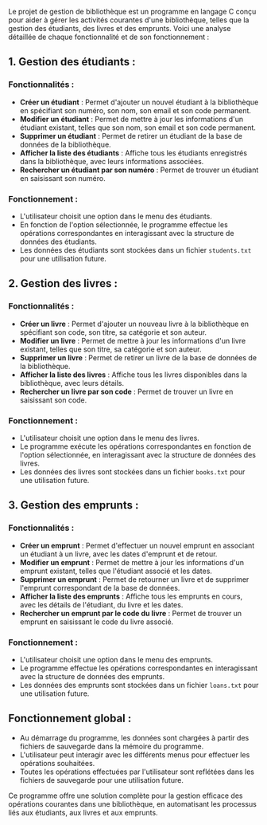 Le projet de gestion de bibliothèque est un programme en langage C conçu pour aider à gérer les activités courantes d'une bibliothèque, telles que la gestion des étudiants, des livres et des emprunts. Voici une analyse détaillée de chaque fonctionnalité et de son fonctionnement :

## 1. Gestion des étudiants :

### Fonctionnalités :
- **Créer un étudiant** : Permet d'ajouter un nouvel étudiant à la bibliothèque en spécifiant son numéro, son nom, son email et son code permanent.
- **Modifier un étudiant** : Permet de mettre à jour les informations d'un étudiant existant, telles que son nom, son email et son code permanent.
- **Supprimer un étudiant** : Permet de retirer un étudiant de la base de données de la bibliothèque.
- **Afficher la liste des étudiants** : Affiche tous les étudiants enregistrés dans la bibliothèque, avec leurs informations associées.
- **Rechercher un étudiant par son numéro** : Permet de trouver un étudiant en saisissant son numéro.

### Fonctionnement :
- L'utilisateur choisit une option dans le menu des étudiants.
- En fonction de l'option sélectionnée, le programme effectue les opérations correspondantes en interagissant avec la structure de données des étudiants.
- Les données des étudiants sont stockées dans un fichier `students.txt` pour une utilisation future.

## 2. Gestion des livres :

### Fonctionnalités :
- **Créer un livre** : Permet d'ajouter un nouveau livre à la bibliothèque en spécifiant son code, son titre, sa catégorie et son auteur.
- **Modifier un livre** : Permet de mettre à jour les informations d'un livre existant, telles que son titre, sa catégorie et son auteur.
- **Supprimer un livre** : Permet de retirer un livre de la base de données de la bibliothèque.
- **Afficher la liste des livres** : Affiche tous les livres disponibles dans la bibliothèque, avec leurs détails.
- **Rechercher un livre par son code** : Permet de trouver un livre en saisissant son code.

### Fonctionnement :
- L'utilisateur choisit une option dans le menu des livres.
- Le programme exécute les opérations correspondantes en fonction de l'option sélectionnée, en interagissant avec la structure de données des livres.
- Les données des livres sont stockées dans un fichier `books.txt` pour une utilisation future.

## 3. Gestion des emprunts :

### Fonctionnalités :
- **Créer un emprunt** : Permet d'effectuer un nouvel emprunt en associant un étudiant à un livre, avec les dates d'emprunt et de retour.
- **Modifier un emprunt** : Permet de mettre à jour les informations d'un emprunt existant, telles que l'étudiant associé et les dates.
- **Supprimer un emprunt** : Permet de retourner un livre et de supprimer l'emprunt correspondant de la base de données.
- **Afficher la liste des emprunts** : Affiche tous les emprunts en cours, avec les détails de l'étudiant, du livre et les dates.
- **Rechercher un emprunt par le code du livre** : Permet de trouver un emprunt en saisissant le code du livre associé.

### Fonctionnement :
- L'utilisateur choisit une option dans le menu des emprunts.
- Le programme effectue les opérations correspondantes en interagissant avec la structure de données des emprunts.
- Les données des emprunts sont stockées dans un fichier `loans.txt` pour une utilisation future.

## Fonctionnement global :
- Au démarrage du programme, les données sont chargées à partir des fichiers de sauvegarde dans la mémoire du programme.
- L'utilisateur peut interagir avec les différents menus pour effectuer les opérations souhaitées.
- Toutes les opérations effectuées par l'utilisateur sont reflétées dans les fichiers de sauvegarde pour une utilisation future.

Ce programme offre une solution complète pour la gestion efficace des opérations courantes dans une bibliothèque, en automatisant les processus liés aux étudiants, aux livres et aux emprunts.